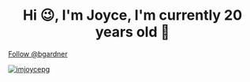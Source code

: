 <h1 align="center">Hi 😉, I'm Joyce, I'm currently 20 years old 🤠</h1>

<p align="left">
  <a href="https://twitter.com/bgardner" class="twitter-follow-button" data-show-count="true" data-size="large">Follow @bgardner</a>

 <p align="left"> <a href="https://twitter.com/imjoycepg" target="blank"><img src="https://img.shields.io/twitter/follow/imjoycepg?logo=twitter&style=for-the-badge" alt="imjoycepg" /></a> </p>
